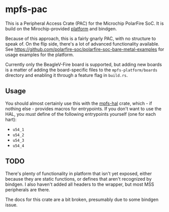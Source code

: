 # mpfs-pac

This is a Peripheral Access Crate (PAC) for the Microchip PolarFire SoC. It is build on the Mirochip-provided [platform](https://github.com/polarfire-soc/platform) and bindgen.

Because of this approach, this is a fairly gnarly PAC, with no structure to speak of. On the flip side, there's a lot of advanced functionality available. See https://github.com/polarfire-soc/polarfire-soc-bare-metal-examples for usage examples for the platform.

Currently only the BeagleV-Fire board is supported, but adding new boards is a matter of adding the board-specific files to the `mpfs-platform/boards` directory and enabling it through a feature flag in `build.rs`.

## Usage
You should almost certainly use this with the [mpfs-hal](https://github.com/mpfs-hal/mpfs-hal) crate, which - if nothing else - provides macros for entrypoints. If you don't want to use the HAL, you _must_ define of the following entrypoints yourself (one for each hart):
- `u54_1`
- `u54_2`
- `u54_3`
- `u54_4`


## TODO
There's plenty of functionality in platform that isn't yet exposed, either because they are static functions, or defines that aren't recognized by bindgen. I also haven't added all headers to the wrapper, but most MSS peripherals are there.

The docs for this crate are a bit broken, presumably due to some bindgen issue.
